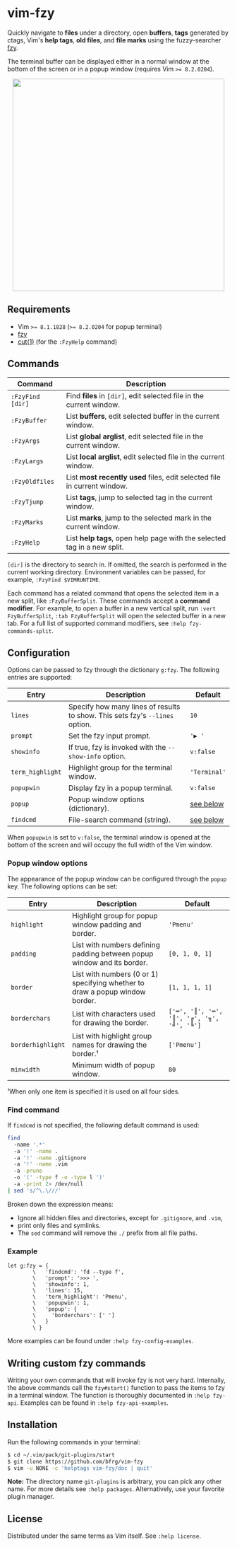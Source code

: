 # vim-fzy

Quickly navigate to **files** under a directory, open **buffers**, **tags**
generated by ctags, Vim's **help tags**, **old files**, and **file marks** using
the fuzzy-searcher [fzy][fzy].

The terminal buffer can be displayed either in a normal window at the bottom
of the screen or in a popup window (requires Vim `>= 8.2.0204`).

<dl>
  <p align="center">
  <a href="https://asciinema.org/a/268637">
    <img src="https://asciinema.org/a/268637.png" width="480">
  </a>
  </p>
</dl>


## Requirements

- Vim `>= 8.1.1828` (`>= 8.2.0204` for popup terminal)
- [fzy][fzy]
- [cut(1)][cut] (for the `:FzyHelp` command)


## Commands

| Command          | Description                                                              |
| ---------------- | ------------------------------------------------------------------------ |
| `:FzyFind [dir]` | Find **files** in `[dir]`, edit selected file in the current window.     |
| `:FzyBuffer`     | List **buffers**, edit selected buffer in the current window.            |
| `:FzyArgs`       | List **global arglist**, edit selected file in the current window.       |
| `:FzyLargs`      | List **local arglist**, edit selected file in the current window.        |
| `:FzyOldfiles`   | List **most recently used** files, edit selected file in current window. |
| `:FzyTjump`      | List **tags**, jump to selected tag in the current window.               |
| `:FzyMarks`      | List **marks**, jump to the selected mark in the current window.         |
| `:FzyHelp`       | List **help tags**, open help page with the selected tag in a new split. |

`[dir]` is the directory to search in. If omitted, the search is performed in
the current working directory. Environment variables can be passed, for example,
`:FzyFind $VIMRUNTIME`.

Each command has a related command that opens the selected item in a new split,
like `:FzyBufferSplit`. These commands accept a **command modifier**. For
example, to open a buffer in a new vertical split, run `:vert FzyBufferSplit`,
`:tab FzyBufferSplit` will open the selected buffer in a new tab. For a full
list of supported command modifiers, see `:help fzy-commands-split`.


## Configuration

Options can be passed to fzy through the dictionary `g:fzy`. The following
entries are supported:

| Entry            | Description                                                                  | Default                            |
| ---------------- | ---------------------------------------------------------------------------- | ---------------------------------- |
| `lines`          | Specify how many lines of results to show. This sets fzy's `--lines` option. | `10`                               |
| `prompt`         | Set the fzy input prompt.                                                    | `'▶ '`                             |
| `showinfo`       | If true, fzy is invoked with the `--show-info` option.                       | `v:false`                          |
| `term_highlight` | Highlight group for the terminal window.                                     | `'Terminal'`                       |
| `popupwin`       | Display fzy in a popup terminal.                                             | `v:false`                          |
| `popup`          | Popup window options (dictionary).                                           | [see below](#popup-window-options) |
| `findcmd`        | File-search command (string).                                                | [see below](#find-command)         |

When `popupwin` is set to `v:false`, the terminal window is opened at the bottom
of the screen and will occupy the full width of the Vim window.

### Popup window options

The appearance of the popup window can be configured through the `popup` key.
The following options can be set:

| Entry             | Description                                                                  | Default                                    |
| ----------------- | ---------------------------------------------------------------------------- | ------------------------------------------ |
| `highlight`       | Highlight group for popup window padding and border.                         | `'Pmenu'`                                  |
| `padding`         | List with numbers defining padding between popup window and its border.      | `[0, 1, 0, 1]`                             |
| `border`          | List with numbers (0 or 1) specifying whether to draw a popup window border. | `[1, 1, 1, 1]`                             |
| `borderchars`     | List with characters used for drawing the border.                            | `['═', '║', '═', '║', '╔', '╗', '╝', '╚']` |
| `borderhighlight` | List with highlight group names for drawing the border.¹                     | `['Pmenu']`                                |
| `minwidth`        | Minimum width of popup window.                                               | `80`                                       |

¹When only one item is specified it is used on all four sides.

### Find command

If `findcmd` is not specified, the following default command is used:
```bash
find
  -name '.*'
  -a '!' -name .
  -a '!' -name .gitignore
  -a '!' -name .vim
  -a -prune
  -o '(' -type f -o -type l ')'
  -a -print 2> /dev/null
| sed 's/^\.\///'
```

Broken down the expression means:
- Ignore all hidden files and directories, except for `.gitignore`, and `.vim`,
- print only files and symlinks.
- The `sed` command will remove the `./` prefix from all file paths.

### Example

```vim
let g:fzy = {
        \   'findcmd': 'fd --type f',
        \   'prompt': '>>> ',
        \   'showinfo': 1,
        \   'lines': 15,
        \   'term_highlight': 'Pmenu',
        \   'popupwin': 1,
        \   'popup': {
        \     'borderchars': [' ']
        \   }
        \ }
```
More examples can be found under `:help fzy-config-examples`.


## Writing custom fzy commands

Writing your own commands that will invoke fzy is not very hard. Internally, the
above commands call the `fzy#start()` function to pass the items to fzy in a
terminal window. The function is thoroughly documented in `:help fzy-api`.
Examples can be found in `:help fzy-api-examples`.


## Installation

Run the following commands in your terminal:
```bash
$ cd ~/.vim/pack/git-plugins/start
$ git clone https://github.com/bfrg/vim-fzy
$ vim -u NONE -c 'helptags vim-fzy/doc | quit'
```
**Note:** The directory name `git-plugins` is arbitrary, you can pick any other
name. For more details see `:help packages`. Alternatively, use your favorite
plugin manager.


## License

Distributed under the same terms as Vim itself. See `:help license`.

[fzy]: https://github.com/jhawthorn/fzy
[find]: https://pubs.opengroup.org/onlinepubs/9699919799/utilities/find.html
[cut]: https://pubs.opengroup.org/onlinepubs/9699919799/utilities/cut.html
